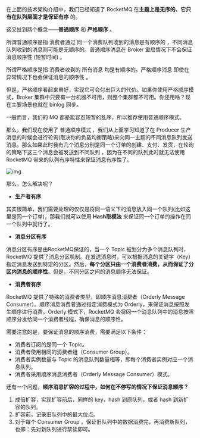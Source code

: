 在上面的技术架构介绍中，我们已经知道了 RocketMQ 在**主题上是无序的、它只有在队列层面才是保证有序** 的。



这又扯到两个概念——**普通顺序** 和 **严格顺序** 。

所谓普通顺序是指 消费者通过 同一个消费队列收到的消息是有顺序的 ，不同消息队列收到的消息则可能是无顺序的。普通顺序消息在 Broker 重启情况下不会保证消息顺序性 (短暂时间) 。

所谓严格顺序是指 消费者收到的 所有消息 均是有顺序的。严格顺序消息 即使在异常情况下也会保证消息的顺序性 。



但是，严格顺序看起来虽好，实现它可会付出巨大的代价。如果你使用严格顺序模式，Broker 集群中只要有一台机器不可用，则整个集群都不可用。你还用啥？现在主要场景也就在 binlog 同步。

一般而言，我们的 MQ 都是能容忍短暂的乱序，所以推荐使用普通顺序模式。



那么，我们现在使用了 普通顺序模式 ，我们从上面学习知道了在 Producer 生产消息的时候会进行轮询(取决你的负载均衡策略)来向同一主题的不同消息队列发送消息。那么如果此时我有几个消息分别是同一个订单的创建、支付、发货，在轮询的策略下这三个消息会被发送到不同队列 ，因为在不同的队列此时就无法使用 RocketMQ 带来的队列有序特性来保证消息有序性了。

![img](http://pcc.huitogo.club/1925c0f131b3b48e8a23d932d879f9d3)



那么，怎么解决呢？



- **生产者有序**

其实很简单，我们需要处理的仅仅是将同一语义下的消息放入同一个队列(比如这里是同一个订单)，那我们就可以使用 **Hash取模法** 来保证同一个订单的操作在同一个队列中就行了。



- **消息分区有序**

消息分区有序是由RocketMQ保证的，当一个 Topic 被划分为多个消息队列时，RocketMQ 提供了消息分区机制。在发送消息时，可以根据消息的关键字（Key）指定消息发送到特定的分区。然后，**每个分区只由一个消费者消费，从而保证了分区内消息的顺序性**。但是，不同分区之间的消息顺序无法保证。



- **消费者有序**

RocketMQ 提供了特殊的消费者类型，即顺序消息消费者（Orderly Message Consumer）。顺序消息消费者通过指定消费模式为 Orderly，来保证消息按照发生顺序进行消费。Orderly 模式下，RocketMQ 会将同一个消息队列中的消息按照顺序分发给同一个消费者线程，确保消息的顺序性。



需要注意的是，要保证消息的顺序消费，需要满足以下条件：

- 消费者订阅的是同一个 Topic。
- 消费者使用相同的消费者组（Consumer Group）。
- 消费者实例数量与 Topic 的消息队列数量相等，即每个消费者实例对应一个消息队列。
- 消费者采用顺序消息消费者（Orderly Message Consumer）模式。
  

还有一个问题，**顺序消息扩容的过程中，如何在不停写的情况下保证消息顺序？**

1. 成倍扩容，实现扩容前后，同样的 key，hash 到原队列，或者 hash 到新扩容的队列。
2. 扩容前，记录旧队列中的最大位点。
3. 对于每个 Consumer Group ，保证旧队列中的数据消费完，再消费新队列，也即：先对新队列进行禁读即可。